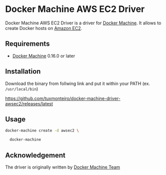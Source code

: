 # Docker Machine AWS EC2 Driver

Docker Machine AWS EC2 Driver is a driver for [Docker Machine](https://docs.docker.com/machine/).
It allows to create Docker hosts on [Amazon EC2](https://aws.amazon.com/pt/ec2/).

## Requirements

* [Docker Machine](https://docs.docker.com/machine/) 0.16.0 or later

## Installation

Download the binary from follwing link and put it within your PATH (ex. `/usr/local/bin`)

https://github.com/tuxmonteiro/docker-machine-driver-awsec2/releases/latest

## Usage

```bash
docker-machine create -d awsec2 \

  docker-machine
```

## Acknowledgement

The driver is originally written by [Docker Machine Team](https://github.com/docker/machine)
